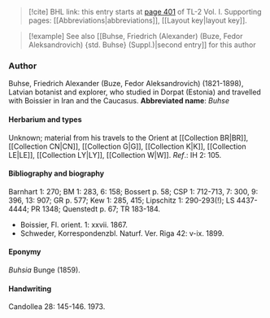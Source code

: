 > [!cite] BHL link: this entry starts at [page 401](https://www.biodiversitylibrary.org/page/33120532) of TL-2 Vol. I.
> Supporting pages: [[Abbreviations|abbreviations]], [[Layout key|layout key]].

> [!example] See also [[Buhse, Friedrich (Alexander) (Buze, Fedor Aleksandrovich) {std. Buhse} (Suppl.)|second entry]] for this author

### Author

Buhse, Friedrich Alexander (Buze, Fedor Aleksandrovich) (1821-1898), Latvian botanist and explorer, who studied in Dorpat (Estonia) and travelled with Boissier in Iran and the Caucasus. 
**Abbreviated name**: *Buhse*

#### Herbarium and types

Unknown; material from his travels to the Orient at [[Collection BR|BR]], [[Collection CN|CN]], [[Collection G|G]], [[Collection K|K]], [[Collection LE|LE]], [[Collection LY|LY]], [[Collection W|W]].
*Ref*.: IH 2: 105.

#### Bibliography and biography

Barnhart 1: 270; BM 1: 283, 6: 158; Bossert p. 58; CSP 1: 712-713, 7: 300, 9: 396, 13: 907; GR p. 577; Kew 1: 285, 415; Lipschitz 1: 290-293(!); LS 4437-4444; PR 1348; Quenstedt p. 67; TR 183-184.
- Boissier, Fl. orient. 1: xxvii. 1867.
- Schweder, Korrespondenzbl. Naturf. Ver. Riga 42: v-ix. 1899.

#### Eponymy

*Buhsia* Bunge (1859).

#### Handwriting

Candollea 28: 145-146. 1973.

